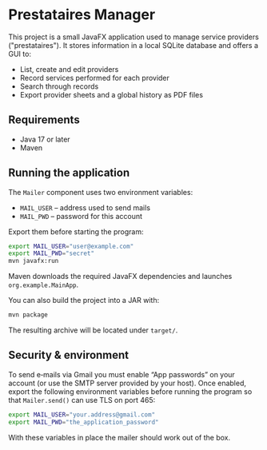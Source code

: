 # Prestataires Manager

This project is a small JavaFX application used to manage service providers ("prestataires").
It stores information in a local SQLite database and offers a GUI to:

- List, create and edit providers
- Record services performed for each provider
- Search through records
- Export provider sheets and a global history as PDF files

## Requirements

- Java 17 or later
- Maven

## Running the application

The `Mailer` component uses two environment variables:

- `MAIL_USER` – address used to send mails
- `MAIL_PWD` – password for this account

Export them before starting the program:

```bash
export MAIL_USER="user@example.com"
export MAIL_PWD="secret"
mvn javafx:run
```

Maven downloads the required JavaFX dependencies and launches `org.example.MainApp`.

You can also build the project into a JAR with:

```bash
mvn package
```

The resulting archive will be located under `target/`.

## Security & environment

To send e‑mails via Gmail you must enable “App passwords” on your account (or
use the SMTP server provided by your host). Once enabled, export the following
environment variables before running the program so that `Mailer.send()` can use
TLS on port 465:

```bash
export MAIL_USER="your.address@gmail.com"
export MAIL_PWD="the_application_password"
```

With these variables in place the mailer should work out of the box.
